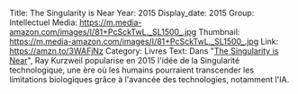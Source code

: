 Title: The Singularity is Near
Year: 2015
Display_date: 2015
Group: Intellectuel
Media: https://m.media-amazon.com/images/I/81+PcSckTwL._SL1500_.jpg
Thumbnail: https://m.media-amazon.com/images/I/81+PcSckTwL._SL1500_.jpg
Link: https://amzn.to/3WAFjNz
Category: Livres
Text: Dans "[The Singularity is Near](https://amzn.to/3WAFjNz)", Ray Kurzweil popularise en 2015 l'idée de la Singularité technologique, une ère où les humains pourraient transcender les limitations biologiques grâce à l'avancée des technologies, notamment l'IA.